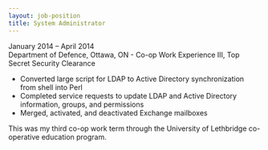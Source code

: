 ```yaml
---
layout: job-position
title: System Administrator
---
```

<section class="job-date">
January 2014 – April 2014
</section>

<section class="job-location">
Department of Defence, Ottawa, ON - Co-op Work Experience III, Top Secret Security Clearance
</section>

<section class="job-tasks">
<ul>
<li>Converted large script for LDAP to Active Directory synchronization from shell into Perl</li>
<li>Completed service requests to update LDAP and Active Directory information, groups, and permissions</li>
<li>Merged, activated, and deactivated Exchange mailboxes</li>
</ul>
</section>

<section class="job-description">
This was my third co-op work term through the University of Lethbridge co-operative education program.
</section>